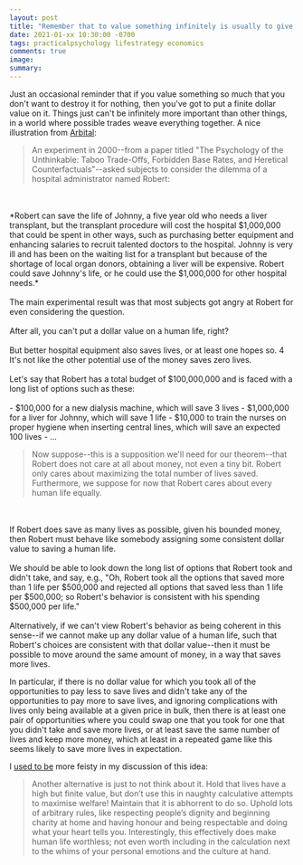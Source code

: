 ```yaml
---
layout: post
title: "Remember that to value something infinitely is usually to give it a finite dollar value"
date: 2021-01-xx 10:30:00 -0700
tags: practicalpsychology lifestrategy economics
comments: true
image:
summary:
---
```

Just an occasional reminder that if you value something so much that you don't want to destroy it for nothing, then you've got to put a finite dollar value on it. Things just can't be infinitely more important than other things, in a world where possible trades weave everything together. A nice illustration from [Arbital](https://arbital.com/p/expected_utility_formalism/?l=7hh):<!--ex-->

>An experiment in 2000--from a paper titled "The Psychology of the Unthinkable: Taboo Trade-Offs, Forbidden Base Rates, and Heretical Counterfactuals"--asked subjects to consider the dilemma of a hospital administrator named Robert:
<br>
<br>
*Robert can save the life of Johnny, a five year old who needs a liver transplant, but the transplant procedure will cost the hospital $1,000,000 that could be spent in other ways, such as purchasing better equipment and enhancing salaries to recruit talented doctors to the hospital. Johnny is very ill and has been on the waiting list for a transplant but because of the shortage of local organ donors, obtaining a liver will be expensive. Robert could save Johnny's life, or he could use the $1,000,000 for other hospital needs.*
<br>
<br>
The main experimental result was that most subjects got angry at Robert for even considering the question.
<br>
<br>
After all, you can't put a dollar value on a human life, right?
<br>
<br>
But better hospital equipment also saves lives, or at least one hopes so. 4 It's not like the other potential use of the money saves zero lives.
<br>
<br>
Let's say that Robert has a total budget of $100,000,000 and is faced with a long list of options such as these:
<br>
<br>
- $100,000 for a new dialysis machine, which will save 3 lives
- $1,000,000 for a liver for Johnny, which will save 1 life
- $10,000 to train the nurses on proper hygiene when inserting central lines, which will save an expected 100 lives
- ...

>Now suppose--this is a supposition we'll need for our theorem--that Robert does not care at all about money, not even a tiny bit. Robert only cares about maximizing the total number of lives saved. Furthermore, we suppose for now that Robert cares about every human life equally.
<br>
<br>
If Robert does save as many lives as possible, given his bounded money, then Robert must behave like somebody assigning some consistent dollar value to saving a human life.
<br>
<br>
We should be able to look down the long list of options that Robert took and didn't take, and say, e.g., "Oh, Robert took all the options that saved more than 1 life per $500,000 and rejected all options that saved less than 1 life per $500,000; so Robert's behavior is consistent with his spending $500,000 per life."
<br>
<br>
Alternatively, if we can't view Robert's behavior as being coherent in this sense--if we cannot make up any dollar value of a human life, such that Robert's choices are consistent with that dollar value--then it must be possible to move around the same amount of money, in a way that saves more lives.

In particular, if there is no dollar value for which you took all of the opportunities to pay less to save lives and didn't take any of the opportunities to pay more to save lives, and ignoring complications with lives only being available at a given price in bulk, then there is at least one pair of opportunities where you could swap one that you took for one that you didn't take and save more lives, or at least save the same number of lives and keep more money, which at least in a repeated game like this seems likely to save more lives in expectation.

I [used to be](https://meteuphoric.com/2008/08/17/is-valuing-life-undervaluing-it/) more feisty in my discussion of this idea:

>Another alternative is just to not think about it. Hold that lives have a high but finite value, but don’t use this in naughty calculative attempts to maximise welfare! Maintain that it is abhorrent to do so. Uphold lots of arbitrary rules, like respecting people’s dignity and beginning charity at home and having honour and being respectable and doing what your heart tells you. Interestingly, this effectively does make human life worthless; not even worth including in the calculation next to the whims of your personal emotions and the culture at hand.
